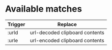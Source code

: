 # Available matches
| Trigger      | Replace                                                         |
|--------------|-----------------------------------------------------------------|
| :urld        | url-decoded clipboard contents                                  |
| :urle        | url-encoded clipboard contents                                  |